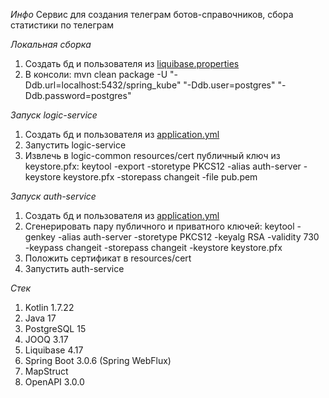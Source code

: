 *Инфо*
Сервис для создания телеграм ботов-справочников, сбора статистики по телеграм

*Локальная сборка*
1. Создать бд и пользователя из [liquibase.properties](logic-service-db%2Fsrc%2Fmain%2Fresources%2Fliquibase.properties)
2. В консоли: mvn clean package -U "-Ddb.url=localhost:5432/spring_kube" "-Ddb.user=postgres" "-Ddb.password=postgres"

*Запуск logic-service*
1. Создать бд и пользователя из [application.yml](logic-service%2Fsrc%2Fmain%2Fresources%2Fapplication.yml)
2. Запустить logic-service
3. Извлечь в logic-common resources/cert публичный ключ из keystore.pfx: keytool -export -storetype PKCS12 -alias auth-server -keystore keystore.pfx -storepass changeit -file pub.pem

*Запуск auth-service*
1. Создать бд и пользователя из [application.yml](logic-auth-server%2Fsrc%2Fmain%2Fresources%2Fapplication.yml)
2. Сгенерировать пару публичного и приватного ключей: keytool -genkey -alias auth-server -storetype PKCS12 -keyalg RSA -validity 730 -keypass changeit -storepass changeit -keystore keystore.pfx
3. Положить сертификат в resources/cert 
4. Запустить auth-service

*Стек*
1. Kotlin 1.7.22
2. Java 17
3. PostgreSQL 15
4. JOOQ 3.17
5. Liquibase 4.17
6. Spring Boot 3.0.6 (Spring WebFlux)
7. MapStruct
8. OpenAPI 3.0.0